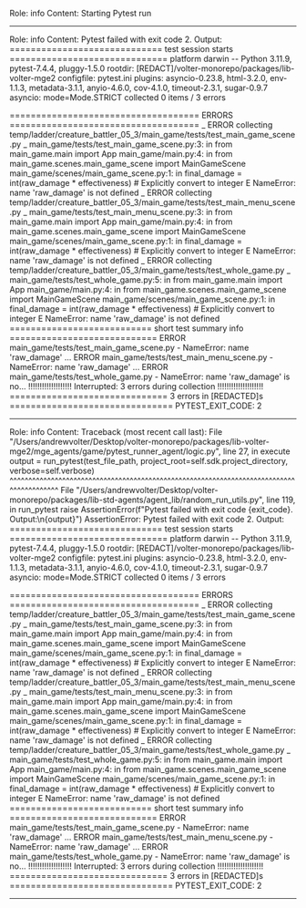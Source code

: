 Role: info
Content: Starting Pytest run
__________________
Role: info
Content: Pytest failed with exit code 2. Output:
============================= test session starts ==============================
platform darwin -- Python 3.11.9, pytest-7.4.4, pluggy-1.5.0
rootdir: [REDACT]/volter-monorepo/packages/lib-volter-mge2
configfile: pytest.ini
plugins: asyncio-0.23.8, html-3.2.0, env-1.1.3, metadata-3.1.1, anyio-4.6.0, cov-4.1.0, timeout-2.3.1, sugar-0.9.7
asyncio: mode=Mode.STRICT
collected 0 items / 3 errors

==================================== ERRORS ====================================
_ ERROR collecting temp/ladder/creature_battler_05_3/main_game/tests/test_main_game_scene.py _
main_game/tests/test_main_game_scene.py:3: in <module>
    from main_game.main import App
main_game/main.py:4: in <module>
    from main_game.scenes.main_game_scene import MainGameScene
main_game/scenes/main_game_scene.py:1: in <module>
    final_damage = int(raw_damage * effectiveness)  # Explicitly convert to integer
E   NameError: name 'raw_damage' is not defined
_ ERROR collecting temp/ladder/creature_battler_05_3/main_game/tests/test_main_menu_scene.py _
main_game/tests/test_main_menu_scene.py:3: in <module>
    from main_game.main import App
main_game/main.py:4: in <module>
    from main_game.scenes.main_game_scene import MainGameScene
main_game/scenes/main_game_scene.py:1: in <module>
    final_damage = int(raw_damage * effectiveness)  # Explicitly convert to integer
E   NameError: name 'raw_damage' is not defined
_ ERROR collecting temp/ladder/creature_battler_05_3/main_game/tests/test_whole_game.py _
main_game/tests/test_whole_game.py:5: in <module>
    from main_game.main import App
main_game/main.py:4: in <module>
    from main_game.scenes.main_game_scene import MainGameScene
main_game/scenes/main_game_scene.py:1: in <module>
    final_damage = int(raw_damage * effectiveness)  # Explicitly convert to integer
E   NameError: name 'raw_damage' is not defined
=========================== short test summary info ============================
ERROR main_game/tests/test_main_game_scene.py - NameError: name 'raw_damage' ...
ERROR main_game/tests/test_main_menu_scene.py - NameError: name 'raw_damage' ...
ERROR main_game/tests/test_whole_game.py - NameError: name 'raw_damage' is no...
!!!!!!!!!!!!!!!!!!! Interrupted: 3 errors during collection !!!!!!!!!!!!!!!!!!!!
============================== 3 errors in [REDACTED]s ===============================
PYTEST_EXIT_CODE: 2

__________________
Role: info
Content: Traceback (most recent call last):
  File "/Users/andrewvolter/Desktop/volter-monorepo/packages/lib-volter-mge2/mge_agents/game/pytest_runner_agent/logic.py", line 27, in execute
    output = run_pytest(test_file_path, project_root=self.sdk.project_directory, verbose=self.verbose)
             ^^^^^^^^^^^^^^^^^^^^^^^^^^^^^^^^^^^^^^^^^^^^^^^^^^^^^^^^^^^^^^^^^^^^^^^^^^^^^^^^^^^^^^^^^
  File "/Users/andrewvolter/Desktop/volter-monorepo/packages/lib-std-agents/agent_lib/random_run_utils.py", line 119, in run_pytest
    raise AssertionError(f"Pytest failed with exit code {exit_code}. Output:\n{output}")
AssertionError: Pytest failed with exit code 2. Output:
============================= test session starts ==============================
platform darwin -- Python 3.11.9, pytest-7.4.4, pluggy-1.5.0
rootdir: [REDACT]/volter-monorepo/packages/lib-volter-mge2
configfile: pytest.ini
plugins: asyncio-0.23.8, html-3.2.0, env-1.1.3, metadata-3.1.1, anyio-4.6.0, cov-4.1.0, timeout-2.3.1, sugar-0.9.7
asyncio: mode=Mode.STRICT
collected 0 items / 3 errors

==================================== ERRORS ====================================
_ ERROR collecting temp/ladder/creature_battler_05_3/main_game/tests/test_main_game_scene.py _
main_game/tests/test_main_game_scene.py:3: in <module>
    from main_game.main import App
main_game/main.py:4: in <module>
    from main_game.scenes.main_game_scene import MainGameScene
main_game/scenes/main_game_scene.py:1: in <module>
    final_damage = int(raw_damage * effectiveness)  # Explicitly convert to integer
E   NameError: name 'raw_damage' is not defined
_ ERROR collecting temp/ladder/creature_battler_05_3/main_game/tests/test_main_menu_scene.py _
main_game/tests/test_main_menu_scene.py:3: in <module>
    from main_game.main import App
main_game/main.py:4: in <module>
    from main_game.scenes.main_game_scene import MainGameScene
main_game/scenes/main_game_scene.py:1: in <module>
    final_damage = int(raw_damage * effectiveness)  # Explicitly convert to integer
E   NameError: name 'raw_damage' is not defined
_ ERROR collecting temp/ladder/creature_battler_05_3/main_game/tests/test_whole_game.py _
main_game/tests/test_whole_game.py:5: in <module>
    from main_game.main import App
main_game/main.py:4: in <module>
    from main_game.scenes.main_game_scene import MainGameScene
main_game/scenes/main_game_scene.py:1: in <module>
    final_damage = int(raw_damage * effectiveness)  # Explicitly convert to integer
E   NameError: name 'raw_damage' is not defined
=========================== short test summary info ============================
ERROR main_game/tests/test_main_game_scene.py - NameError: name 'raw_damage' ...
ERROR main_game/tests/test_main_menu_scene.py - NameError: name 'raw_damage' ...
ERROR main_game/tests/test_whole_game.py - NameError: name 'raw_damage' is no...
!!!!!!!!!!!!!!!!!!! Interrupted: 3 errors during collection !!!!!!!!!!!!!!!!!!!!
============================== 3 errors in [REDACTED]s ===============================
PYTEST_EXIT_CODE: 2


__________________

